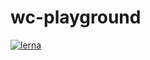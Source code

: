 # wc-playground

[![lerna](https://img.shields.io/badge/maintained%20with-lerna-cc00ff.svg)](https://lernajs.io/)
